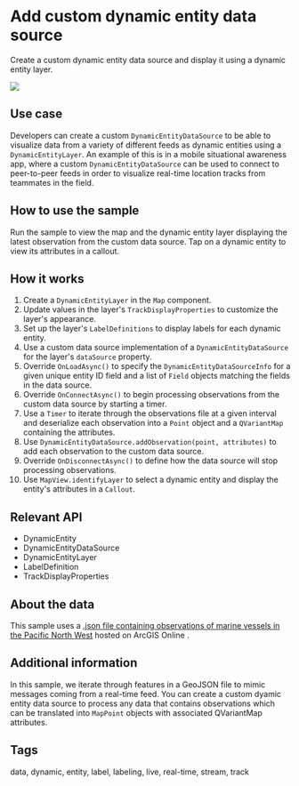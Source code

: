 # Add custom dynamic entity data source

Create a custom dynamic entity data source and display it using a dynamic entity layer.

![](AddCustomDynamicEntityDataSource.jpg)

## Use case

Developers can create a custom `DynamicEntityDataSource` to be able to visualize data from a variety of different feeds as dynamic entities using a `DynamicEntityLayer`. An example of this is in a mobile situational awareness app, where a custom `DynamicEntityDataSource` can be used to connect to peer-to-peer feeds in order to visualize real-time location tracks from teammates in the field.

## How to use the sample

Run the sample to view the map and the dynamic entity layer displaying the latest observation from the custom data source. Tap on a dynamic entity to view its attributes in a callout.

## How it works

1. Create a `DynamicEntityLayer` in the `Map` component.
2. Update values in the layer's `TrackDisplayProperties` to customize the layer's appearance.
3. Set up the layer's `LabelDefinitions` to display labels for each dynamic entity.
4. Use a custom data source implementation of a `DynamicEntityDataSource` for the layer's `dataSource` property.
5. Override `OnLoadAsync()` to specify the `DynamicEntityDataSourceInfo` for a given unique entity ID field and a list of `Field` objects matching the fields in the data source.
6. Override `OnConnectAsync()` to begin processing observations from the custom data source by starting a timer.
7. Use a `Timer` to iterate through the observations file at a given interval and  deserialize each observation into a `Point` object and a `QVariantMap` containing the attributes.
8. Use `DynamicEntityDataSource.addObservation(point, attributes)` to add each observation to the custom data source.
9. Override `OnDisconnectAsync()` to define how the data source will stop processing observations.
10. Use `MapView.identifyLayer` to select a dynamic entity and display the entity's attributes in a `Callout`.

## Relevant API

* DynamicEntity
* DynamicEntityDataSource
* DynamicEntityLayer
* LabelDefinition
* TrackDisplayProperties

## About the data

This sample uses a [.json file containing observations of marine vessels in the Pacific North West](https://www.arcgis.com/home/item.html?id=a8a942c228af4fac96baa78ad60f511f) hosted on ArcGIS Online .

## Additional information

In this sample, we iterate through features in a GeoJSON file to mimic messages coming from a real-time feed. You can create a custom dyamic entity data source to process any data that contains observations which can be translated into `MapPoint` objects with associated QVariantMap attributes.

## Tags

data, dynamic, entity, label, labeling, live, real-time, stream, track
